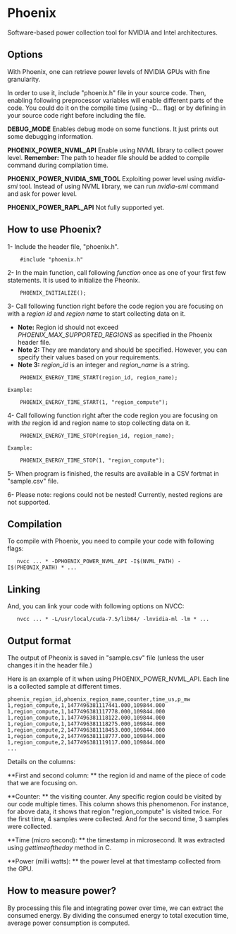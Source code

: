 # Phoenix
Software-based power collection tool for NVIDIA and Intel architectures. 



## Options
With Phoenix, one can retrieve power levels of NVIDIA GPUs with fine granularity.

In order to use it, include "phoenix.h" file in your source code. Then, enabling following preprocessor variables will enable different parts of the code. You could do it on the compile time (using -D... flag) or by defining in your source code right before including the file.

**DEBUG_MODE**
Enables debug mode on some functions. It just prints out some debugging information.

**PHOENIX_POWER_NVML_API**
Enable using NVML library to collect power level. **Remember:** The path to header file should be added to compile command during compilation time. 

**PHOENIX_POWER_NVIDIA_SMI_TOOL**
Exploiting power level using *nvidia-smi* tool. Instead of using NVML library, we can run *nvidia-smi* command and ask for power level. 

**PHOENIX_POWER_RAPL_API**
Not fully supported yet.


## How to use Phoenix?
1- Include the header file, "phoenix.h".

```
	#include "phoenix.h"
```

2- In the main function, call following *function* once as one of your first few statements. It is used to initialize the Pheonix.

```
	PHOENIX_INITIALIZE();
```

3- Call following function right before the code region you are focusing on with a *region id* and *region name* to start collecting data on it. 
  * **Note:** Region id should not exceed *PHOENIX_MAX_SUPPORTED_REGIONS* as specified in the Phoenix header file. 
  * **Note 2:** They are mandatory and should be specified. However, you can specify their values based on your requirements. 
  * **Note 3:** *region_id* is an integer and *region_name* is a string.

```
	PHOENIX_ENERGY_TIME_START(region_id, region_name);

Example:

	PHOENIX_ENERGY_TIME_START(1, "region_compute");
```

4- Call following function right after the code region you are focusing on with *the* region id and region name to stop collecting data on it. 

```
	PHOENIX_ENERGY_TIME_STOP(region_id, region_name);

Example:

	PHOENIX_ENERGY_TIME_STOP(1, "region_compute");
```


5- When program is finished, the results are available in a CSV fortmat in "sample.csv" file.

6- Please note: regions could not be nested! Currently, nested regions are not supported.



## Compilation
To compile with Phoenix, you need to compile your code with following flags:

```
   nvcc ... * -DPHOENIX_POWER_NVML_API -I$(NVML_PATH) -I$(PHEONIX_PATH) * ...
```


## Linking
And, you can link your code with following options on NVCC:

```
   nvcc ... * -L/usr/local/cuda-7.5/lib64/ -lnvidia-ml -lm * ...
```


## Output format
The output of Pheonix is saved in "sample.csv" file (unless the user changes it in the header file.)

Here is an example of it when using PHOENIX_POWER_NVML_API. Each line is a collected sample at different times. 

```
phoenix_region_id,phoenix_region_name,counter,time_us,p_mw
1,region_compute,1,1477496381117441.000,109844.000
1,region_compute,1,1477496381117778.000,109844.000
1,region_compute,1,1477496381118122.000,109844.000
1,region_compute,1,1477496381118275.000,109844.000
1,region_compute,2,1477496381118453.000,109844.000
1,region_compute,2,1477496381118777.000,109844.000
1,region_compute,2,1477496381119117.000,109844.000
...
```


Details on the columns:

**First and second column: ** the region id and name of the piece of code that we are focusing on. 

**Counter: ** the visiting counter. Any specific region could be visited by our code multiple times. This column shows this phenomenon. For instance, for above data, it shows that region "region_compute" is visited twice. For the first time, 4 samples were collected. And for the second time, 3 samples were collected.

**Time (micro second): ** the timestamp in microsecond. It was extracted using *gettimeoftheday* method in C.

**Power (milli watts): ** the power level at that timestamp collected from the GPU.


## How to measure power?
By processing this file and integrating power over time, we can extract the consumed energy. By dividing the consumed energy to total execution time, average power consumption is computed. 

